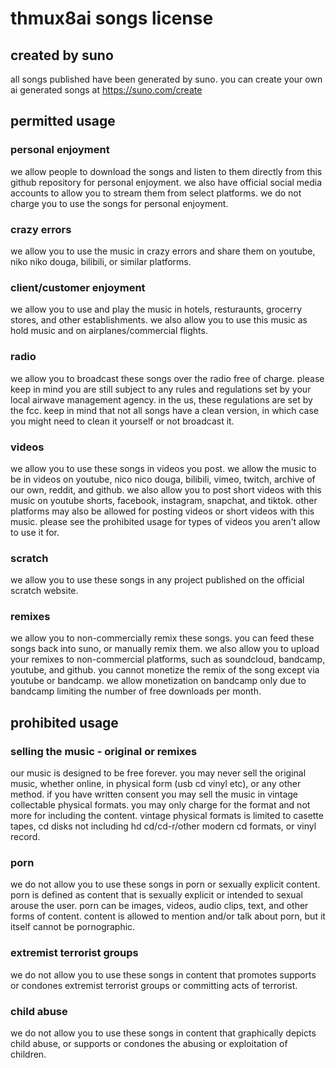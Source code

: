 # thmux8ai songs license
## created by suno
all songs published have been generated by suno. you can create your own ai generated songs at https://suno.com/create
## permitted usage
### personal enjoyment
we allow people to download the songs and listen to them directly from this github repository for personal enjoyment. we also have official social media accounts to allow you to stream them from select platforms. we do not charge you to use the songs for personal enjoyment.
### crazy errors
we allow you to use the music in crazy errors and share them on youtube, niko niko douga, bilibili, or similar platforms.
### client/customer enjoyment
we allow you to use and play the music in hotels, resturaunts, grocerry stores, and other establishments. we also allow you to use this music as hold music and on airplanes/commercial flights.
### radio
we allow you to broadcast these songs over the radio free of charge. please keep in mind you are still subject to any rules and regulations set by your local airwave management agency. in the us, these regulations are set by the fcc. keep in mind that not all songs have a clean version, in which case you might need to clean it yourself or not broadcast it.
### videos
we allow you to use these songs in videos you post. we allow the music to be in videos on youtube, nico nico douga, bilibili, vimeo, twitch, archive of our own, reddit, and github. we also allow you to post short videos with this music on youtube shorts, facebook, instagram, snapchat, and tiktok. other platforms may also be allowed for posting videos or short videos with this music. please see the prohibited usage for types of videos you aren't allow to use it for.
### scratch
we allow you to use these songs in any project published on the official scratch website.
### remixes
we allow you to non-commercially remix these songs. you can feed these songs back into suno, or manually remix them. we also allow you to upload your remixes to non-commercial platforms, such as soundcloud, bandcamp, youtube, and github. you cannot monetize the remix of the song except via youtube or bandcamp. we allow monetization on bandcamp only due to bandcamp limiting the number of free downloads per month.
###
## prohibited usage
### selling the music - original or remixes
our music is designed to be free forever. you may never sell the original music, whether online, in physical form (usb cd vinyl etc), or any other method. if you have written consent you may sell the music in vintage collectable physical formats. you may only charge for the format and not more for including the content. vintage physical formats is limited to casette tapes, cd disks not including hd cd/cd-r/other modern cd formats, or vinyl record.
### porn
we do not allow you to use these songs in porn or sexually explicit content. porn is defined as content that is sexually explicit or intended to sexual arouse the user. porn can be images, videos, audio clips, text, and other forms of content. content is allowed to mention and/or talk about porn, but it itself cannot be pornographic.
### extremist terrorist groups
we do not allow you to use these songs in content that promotes supports or condones extremist terrorist groups or committing acts of terrorist.
### child abuse
we do not allow you to use these songs in content that graphically depicts child abuse, or supports or condones the abusing or exploitation of children.
